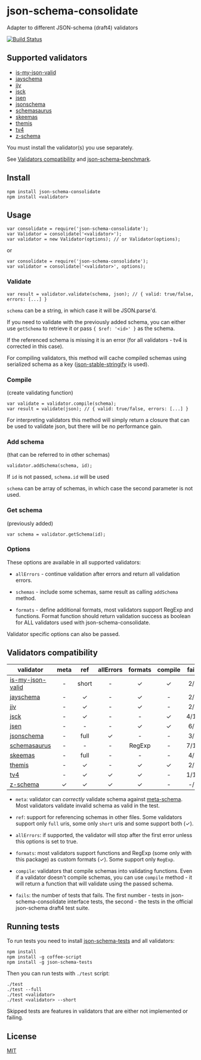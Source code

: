 # json-schema-consolidate

Adapter to different JSON-schema (draft4) validators

[![Build Status](https://travis-ci.org/epoberezkin/json-schema-consolidate.svg?branch=master)](https://travis-ci.org/epoberezkin/json-schema-consolidate)

## Supported validators

- [is-my-json-valid](https://github.com/mafintosh/is-my-json-valid)
- [jayschema](https://github.com/natesilva/jayschema)
- [jjv](https://github.com/acornejo/jjv)
- [jsck](https://github.com/pandastrike/jsck)
- [jsen](https://github.com/bugventure/jsen)
- [jsonschema](https://github.com/tdegrunt/jsonschema)
- [schemasaurus](https://github.com/AlexeyGrishin/schemasaurus)
- [skeemas](https://github.com/Prestaul/skeemas)
- [themis](https://github.com/playlyfe/themis)
- [tv4](https://github.com/geraintluff/tv4)
- [z-schema](https://github.com/zaggino/z-schema#register-a-custom-format)

You must install the validator(s) you use separately.

See [Validators compatibility](https://github.com/epoberezkin/json-schema-consolidate#validators-compatibility) and [json-schema-benchmark](https://github.com/ebdrup/json-schema-benchmark).


## Install

```
npm install json-schema-consolidate
npm install <validator>
```


## Usage

```
var consolidate = require('json-schema-consolidate');
var Validator = consolidate('<validator>');
var validator = new Validator(options); // or Validator(options);
```

or

```
var consolidate = require('json-schema-consolidate');
var validator = consolidate('<validator>', options);
```


### Validate

```
var result = validator.validate(schema, json); // { valid: true/false, errors: [...] }
```

`schema` can be a string, in which case it will be JSON.parse'd.

If you need to validate with the previously added schema, you can either use `getSchema` to retrieve it or pass `{ $ref: '<id>' }` as the schema.

If the referenced schema is missing it is an error (for all validators - tv4 is corrected in this case).

For compiling validators, this method will cache compiled schemas using serialized schema as a key ([json-stable-stringify](https://github.com/substack/json-stable-stringify) is used).


### Compile

(create validating function)

```
var validate = validator.compile(schema);
var result = validate(json); // { valid: true/false, errors: [...] }
```

For interpreting validators this method will simply return a closure that can be used to validate json, but there will be no performance gain.


### Add schema

(that can be referred to in other schemas)

```
validator.addSchema(schema, id);
```

If `id` is not passed, `schema.id` will be used

`schema` can be array of schemas, in which case the second parameter is not used.


### Get schema

(previously added)

```
var schema = validator.getSchema(id);
```


### Options

These options are available in all supported validators:

- `allErrors` - continue validation after errors and return all validation errors.

- `schemas` - include some schemas, same result as calling `addSchema` method.

- `formats` - define additional formats, most validators support RegExp and functions. Format function should return validation success as boolean for ALL validators used with json-schema-consolidate.


Validator specific options can also be passed.


## Validators compatibility

|validator|meta| ref |allErrors|formats|compile|fails|
|---------|:--:|:---:|:-------:|:-----:|:-----:|:---:|
|[is-my-json-valid](https://github.com/mafintosh/is-my-json-valid)|-|short|-|&#x2713;|&#x2713;|2/9|
|[jayschema](https://github.com/natesilva/jayschema)|-|&#x2713;|-|&#x2713;|-|2/8|
|[jjv](https://github.com/acornejo/jjv)|-|&#x2713;|-|&#x2713;|-|2/9|
|[jsck](https://github.com/pandastrike/jsck)|-|&#x2713;|-|-|&#x2713;|4/11|
|[jsen](https://github.com/bugventure/jsen)|-|-|-|&#x2713;|&#x2713;|6/7|
|[jsonschema](https://github.com/tdegrunt/jsonschema)|-|full|&#x2713;|-|-|3/9|
|[schemasaurus](https://github.com/AlexeyGrishin/schemasaurus)|-|-|-|RegExp|-|7/10|
|[skeemas](https://github.com/Prestaul/skeemas)|-|full|-|-|-|4/8|
|[themis](https://github.com/playlyfe/themis)|-|&#x2713;|-|&#x2713;|&#x2713;|2/8|
|[tv4](https://github.com/geraintluff/tv4)|-|&#x2713;|&#x2713;|&#x2713;|-|1/17|
|[z-schema](https://github.com/zaggino/z-schema)|&#x2713;|&#x2713;|&#x2713;|&#x2713;|-|-/6|

- `meta`: validator can _correctly_ validate schema against [meta-schema](http://json-schema.org/documentation.html). Most validators validate invalid schema as valid in the test.

- `ref`: support for referencing schemas in other files. Some validators support only `full` uris, some only `short` uris and some support both (&#x2713;).

- `allErrors`: if supported, the validator will stop after the first error unless this options is set to true.

- `formats`: most validators support functions and RegExp (some only with this package) as custom formats (&#x2713;). Some support only `RegExp`.

- `compile`: validators that compile schemas into validating functions. Even if a validator doesn't compile schemas, you can use `compile` method - it will return a function that will validate using the passed schema.

- `fails`: the number of tests that fails. The first number - tests in json-schema-consolidate interface tests, the second - the tests in the official json-schema draft4 test suite.


## Running tests

To run tests you need to install [json-schema-tests](https://github.com/pandastrike/json-schema-tests) and all validators:

```
npm install
npm install -g coffee-script
npm install -g json-schema-tests
```

Then you can run tests with `./test` script:


```
./test
./test --full
./test <validator>
./test <validator> --short
```

Skipped tests are features in validators that are either not implemented or failing.


## License

[MIT](https://github.com/epoberezkin/json-schema-consolidate/blob/master/LICENSE)
